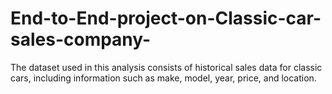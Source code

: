 # End-to-End-project-on-Classic-car-sales-company-
The dataset used in this analysis consists of historical sales data for classic cars, including information such as make, model, year, price, and location.
